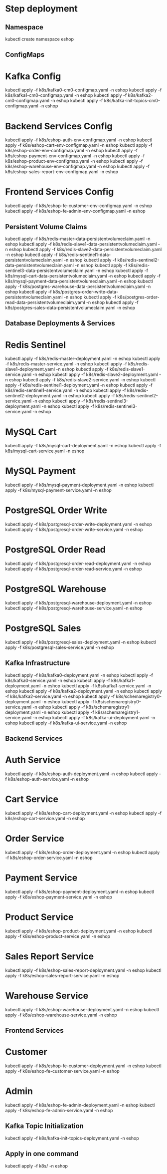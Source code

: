 # Step deployment

## Namespace
kubectl create namespace eshop

## ConfigMaps
# Kafka Config
kubectl apply -f k8s/kafka0-cm0-configmap.yaml -n eshop
kubectl apply -f k8s/kafka1-cm0-configmap.yaml -n eshop
kubectl apply -f k8s/kafka2-cm0-configmap.yaml -n eshop
kubectl apply -f k8s/kafka-init-topics-cm0-configmap.yaml -n eshop

# Backend Services Config
kubectl apply -f k8s/eshop-auth-env-configmap.yaml -n eshop
kubectl apply -f k8s/eshop-cart-env-configmap.yaml -n eshop
kubectl apply -f k8s/eshop-order-env-configmap.yaml -n eshop
kubectl apply -f k8s/eshop-payment-env-configmap.yaml -n eshop
kubectl apply -f k8s/eshop-product-env-configmap.yaml -n eshop
kubectl apply -f k8s/eshop-warehouse-env-configmap.yaml -n eshop
kubectl apply -f k8s/eshop-sales-report-env-configmap.yaml -n eshop

# Frontend Services Config
kubectl apply -f k8s/eshop-fe-customer-env-configmap.yaml -n eshop
kubectl apply -f k8s/eshop-fe-admin-env-configmap.yaml -n eshop

## Persistent Volume Claims
kubectl apply -f k8s/redis-master-data-persistentvolumeclaim.yaml -n eshop
kubectl apply -f k8s/redis-slave1-data-persistentvolumeclaim.yaml -n eshop
kubectl apply -f k8s/redis-slave2-data-persistentvolumeclaim.yaml -n eshop
kubectl apply -f k8s/redis-sentinel1-data-persistentvolumeclaim.yaml -n eshop
kubectl apply -f k8s/redis-sentinel2-data-persistentvolumeclaim.yaml -n eshop
kubectl apply -f k8s/redis-sentinel3-data-persistentvolumeclaim.yaml -n eshop
kubectl apply -f k8s/mysql-cart-data-persistentvolumeclaim.yaml -n eshop
kubectl apply -f k8s/mysql-payment-data-persistentvolumeclaim.yaml -n eshop
kubectl apply -f k8s/postgres-warehouse-data-persistentvolumeclaim.yaml -n eshop
kubectl apply -f k8s/postgres-order-write-data-persistentvolumeclaim.yaml -n eshop
kubectl apply -f k8s/postgres-order-read-data-persistentvolumeclaim.yaml -n eshop
kubectl apply -f k8s/postgres-sales-data-persistentvolumeclaim.yaml -n eshop

## Database Deployments & Services
# Redis Sentinel
kubectl apply -f k8s/redis-master-deployment.yaml -n eshop
kubectl apply -f k8s/redis-master-service.yaml -n eshop
kubectl apply -f k8s/redis-slave1-deployment.yaml -n eshop
kubectl apply -f k8s/redis-slave1-service.yaml -n eshop
kubectl apply -f k8s/redis-slave2-deployment.yaml -n eshop
kubectl apply -f k8s/redis-slave2-service.yaml -n eshop
kubectl apply -f k8s/redis-sentinel1-deployment.yaml -n eshop
kubectl apply -f k8s/redis-sentinel1-service.yaml -n eshop
kubectl apply -f k8s/redis-sentinel2-deployment.yaml -n eshop
kubectl apply -f k8s/redis-sentinel2-service.yaml -n eshop
kubectl apply -f k8s/redis-sentinel3-deployment.yaml -n eshop
kubectl apply -f k8s/redis-sentinel3-service.yaml -n eshop

# MySQL Cart
kubectl apply -f k8s/mysql-cart-deployment.yaml -n eshop
kubectl apply -f k8s/mysql-cart-service.yaml -n eshop

# MySQL Payment
kubectl apply -f k8s/mysql-payment-deployment.yaml -n eshop
kubectl apply -f k8s/mysql-payment-service.yaml -n eshop

# PostgreSQL Order Write
kubectl apply -f k8s/postgresql-order-write-deployment.yaml -n eshop
kubectl apply -f k8s/postgresql-order-write-service.yaml -n eshop

# PostgreSQL Order Read
kubectl apply -f k8s/postgresql-order-read-deployment.yaml -n eshop
kubectl apply -f k8s/postgresql-order-read-service.yaml -n eshop

# PostgreSQL Warehouse
kubectl apply -f k8s/postgresql-warehouse-deployment.yaml -n eshop
kubectl apply -f k8s/postgresql-warehouse-service.yaml -n eshop

# PostgreSQL Sales
kubectl apply -f k8s/postgresql-sales-deployment.yaml -n eshop
kubectl apply -f k8s/postgresql-sales-service.yaml -n eshop

## Kafka Infrastructure
kubectl apply -f k8s/kafka0-deployment.yaml -n eshop
kubectl apply -f k8s/kafka0-service.yaml -n eshop
kubectl apply -f k8s/kafka1-deployment.yaml -n eshop
kubectl apply -f k8s/kafka1-service.yaml -n eshop
kubectl apply -f k8s/kafka2-deployment.yaml -n eshop
kubectl apply -f k8s/kafka2-service.yaml -n eshop
kubectl apply -f k8s/schemaregistry0-deployment.yaml -n eshop
kubectl apply -f k8s/schemaregistry0-service.yaml -n eshop
kubectl apply -f k8s/schemaregistry1-deployment.yaml -n eshop
kubectl apply -f k8s/schemaregistry1-service.yaml -n eshop
kubectl apply -f k8s/kafka-ui-deployment.yaml -n eshop
kubectl apply -f k8s/kafka-ui-service.yaml -n eshop

## Backend Services
# Auth Service
kubectl apply -f k8s/eshop-auth-deployment.yaml -n eshop
kubectl apply -f k8s/eshop-auth-service.yaml -n eshop

# Cart Service
kubectl apply -f k8s/eshop-cart-deployment.yaml -n eshop
kubectl apply -f k8s/eshop-cart-service.yaml -n eshop

# Order Service
kubectl apply -f k8s/eshop-order-deployment.yaml -n eshop
kubectl apply -f k8s/eshop-order-service.yaml -n eshop

# Payment Service
kubectl apply -f k8s/eshop-payment-deployment.yaml -n eshop
kubectl apply -f k8s/eshop-payment-service.yaml -n eshop

# Product Service
kubectl apply -f k8s/eshop-product-deployment.yaml -n eshop
kubectl apply -f k8s/eshop-product-service.yaml -n eshop

# Sales Report Service
kubectl apply -f k8s/eshop-sales-report-deployment.yaml -n eshop
kubectl apply -f k8s/eshop-sales-report-service.yaml -n eshop

# Warehouse Service
kubectl apply -f k8s/eshop-warehouse-deployment.yaml -n eshop
kubectl apply -f k8s/eshop-warehouse-service.yaml -n eshop

## Frontend Services
# Customer
kubectl apply -f k8s/eshop-fe-customer-deployment.yaml -n eshop
kubectl apply -f k8s/eshop-fe-customer-service.yaml -n eshop

# Admin
kubectl apply -f k8s/eshop-fe-admin-deployment.yaml -n eshop
kubectl apply -f k8s/eshop-fe-admin-service.yaml -n eshop

## Kafka Topic Initialization
kubectl apply -f k8s/kafka-init-topics-deployment.yaml -n eshop

## Apply in one command
kubectl apply -f k8s/ -n eshop